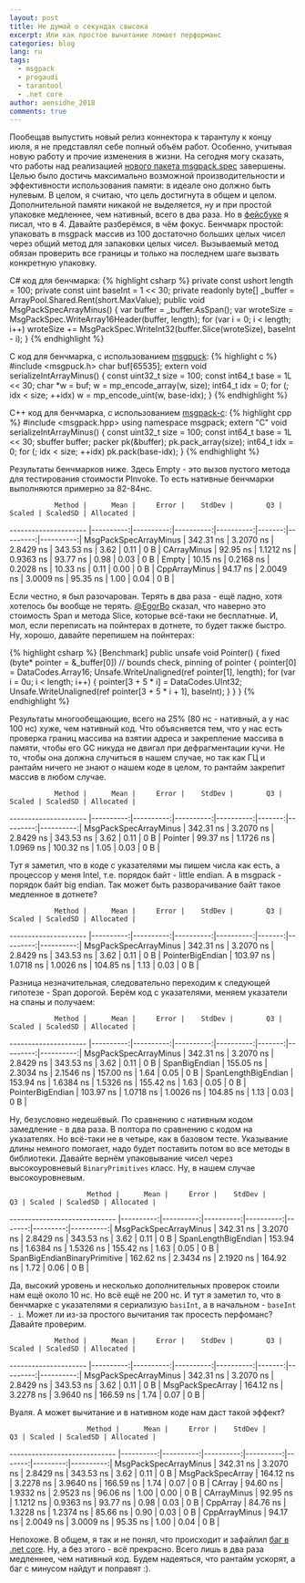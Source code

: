 ```yaml
---
layout: post
title: Не думай о секундах свысока
excerpt: Или как простое вычитание ломает перформанс
categories: blog
lang: ru
tags:
  - msgpack
  - progaudi
  - tarantool
  - .net core
author: aensidhe_2018
comments: true
---
```


Пообещав выпустить новый релиз коннектора к тарантулу к концу июля, я не представлял себе полный объём работ. Особенно, учитывая новую работу и прочие изменения в жизни. На сегодня могу сказать, что работы над реализацией [нового пакета msgpack.spec](https://github.com/progaudi/msgpack.spec) завершены. Целью было достичь максимально возможной производительности и эффективности использования памяти: в идеале оно должно быть нулевым. В целом, я считаю, что цель достигнута в общем и целом. Дополнительной памяти никакой не выделяется, ну и при простой упаковке медленнее, чем нативный, всего в два раза. Но в [фейсбуке](https://www.facebook.com/aensidhe/posts/2030485810296430) я писал, что в 4. Давайте разберёмся, в чём фокус. Бенчмарк простой: упаковать в msgpack массив из 100 достаточно больших целых чисел через общий метод для запаковки целых чисел. Вызываемый метод обязан проверить все границы и только на последнем шаге вызвать конкретную упаковку.

C# код для бенчмарка:
{% highlight csharp %}
private const ushort length = 100;
private const uint baseInt = 1 << 30;
private readonly byte[] _buffer = ArrayPool<byte>.Shared.Rent(short.MaxValue);
public void MsgPackSpecArrayMinus()
{
    var buffer = _buffer.AsSpan();
    var wroteSize = MsgPackSpec.WriteArray16Header(buffer, length);
    for (var i = 0; i < length; i++)
        wroteSize += MsgPackSpec.WriteInt32(buffer.Slice(wroteSize), baseInt - i);
}
{% endhighlight %}

С код для бенчмарка, с использованием [msgpuck](http://rtsisyk.github.io/msgpuck/):
{% highlight c %}
#include <msgpuck.h>
char buf[65535];
extern void serializeIntArrayMinus()
{
    const uint32_t size = 100;
    const int64_t base = 1L << 30;
    char *w = buf;
    w = mp_encode_array(w, size);
    int64_t idx = 0;
    for (; idx < size; ++idx)
        w = mp_encode_uint(w, base-idx);
}
{% endhighlight %}

C++ код для бенчмарка, с использованием [msgpack-c](https://github.com/msgpack/msgpack-c):
{% highlight cpp %}
#include <msgpack.hpp>
using namespace msgpack;
extern "C" void serializeIntArrayMinus()
{
    const uint32_t size = 100;
    const int64_t base = 1L << 30;
    sbuffer buffer;
    packer<sbuffer> pk(&buffer);
    pk.pack_array(size);
    int64_t idx = 0;
    for (; idx < size; ++idx)
        pk.pack(base-idx);
}
{% endhighlight %}

Результаты бенчмарков ниже. Здесь Empty - это вызов пустого метода для тестирования стоимости PInvoke. То есть нативные бенчмарки выполняются примерно за 82-84нс.

               Method |      Mean |     Error |    StdDev |        Q3 | Scaled | ScaledSD | Allocated |
--------------------- |----------:|----------:|----------:|----------:|-------:|---------:|----------:|
MsgPackSpecArrayMinus | 342.31 ns | 3.2070 ns | 2.8429 ns | 343.53 ns |   3.62 |     0.11 |       0 B |
          CArrayMinus |  92.95 ns | 1.1212 ns | 0.9363 ns |  93.77 ns |   0.98 |     0.03 |       0 B |
                Empty |  10.15 ns | 0.2168 ns | 0.2028 ns |  10.33 ns |   0.11 |     0.00 |       0 B |
        CppArrayMinus |  94.17 ns | 2.0049 ns | 3.0009 ns |  95.35 ns |   1.00 |     0.04 |       0 B |

Если честно, я был разочарован. Терять в два раза - ещё ладно, хотя хотелось бы вообще не терять. [@EgorBo](https://twitter.com/EgorBo) сказал, что наверно это стоимость Span<T> и метода Slice, которые всё-таки не бесплатные. И, мол, если переписать на пойнтерах в дотнете, то будет также быстро. Ну, хорошо, давайте перепишем на пойнтерах:

{% highlight csharp %}
[Benchmark]
public unsafe void Pointer()
{
    fixed (byte* pointer = &_buffer[0]) // bounds check, pinning of pointer
    {
        pointer[0] = DataCodes.Array16;
        Unsafe.WriteUnaligned(ref pointer[1], length);
        for (var i = 0u; i < length; i++)
        {
            pointer[3 + 5 * i] = DataCodes.UInt32;
            Unsafe.WriteUnaligned(ref pointer[3 + 5 * i + 1], baseInt);
        }
    }
}
{% endhighlight %}

Результаты многообещающие, всего на 25% (80 нс - нативный, а у нас 100 нс) хуже, чем нативный код. Что объясняется тем, что у нас есть проверка границ массива на взятии адреса и закрепление массива в памяти, чтобы его GC никуда не двигал при дефрагментации кучи. Не то, чтобы она должна случиться в нашем случае, но так как ГЦ и рантайм ничего не знают о нашем коде в целом, то рантайм закрепит массив в любом случае.

               Method |      Mean |     Error |    StdDev |        Q3 | Scaled | ScaledSD | Allocated |
--------------------- |----------:|----------:|----------:|----------:|-------:|---------:|----------:|
MsgPackSpecArrayMinus | 342.31 ns | 3.2070 ns | 2.8429 ns | 343.53 ns |   3.62 |     0.11 |       0 B |
              Pointer |  99.37 ns | 1.1726 ns | 1.0969 ns | 100.32 ns |   1.05 |     0.03 |       0 B |

Тут я заметил, что в коде с указателями мы пишем числа как есть, а процессор у меня Intel, т.е. порядок байт - little endian. А в msgpack - порядок байт big endian. Так может быть разворачивание байт такое медленное в дотнете?

               Method |      Mean |     Error |    StdDev |        Q3 | Scaled | ScaledSD | Allocated |
--------------------- |----------:|----------:|----------:|----------:|-------:|---------:|----------:|
MsgPackSpecArrayMinus | 342.31 ns | 3.2070 ns | 2.8429 ns | 343.53 ns |   3.62 |     0.11 |       0 B |
     PointerBigEndian | 103.97 ns | 1.0718 ns | 1.0026 ns | 104.85 ns |   1.13 |     0.03 |       0 B |

Разница незначительная, следовательно переходим к следующей гипотезе - Span<T> дорогой. Берём код с указателями, меняем указатели на спаны и получаем:

               Method |      Mean |     Error |    StdDev |        Q3 | Scaled | ScaledSD | Allocated |
--------------------- |----------:|----------:|----------:|----------:|-------:|---------:|----------:|
MsgPackSpecArrayMinus | 342.31 ns | 3.2070 ns | 2.8429 ns | 343.53 ns |   3.62 |     0.11 |       0 B |
        SpanBigEndian | 155.05 ns | 2.3034 ns | 2.1546 ns | 157.00 ns |   1.64 |     0.05 |       0 B |
  SpanLengthBigEndian | 153.94 ns | 1.6384 ns | 1.5326 ns | 155.42 ns |   1.63 |     0.05 |       0 B |
     PointerBigEndian | 103.97 ns | 1.0718 ns | 1.0026 ns | 104.85 ns |   1.13 |     0.03 |       0 B |

Ну, безусловно недешёвый. По сравнению с нативным кодом замедление - в два раза. В полтора по сравнению с кодом на указателях. Но всё-таки не в четыре, как в базовом тесте. Указывание длины немного помогает, надо будет поставить потом во все методы в библиотеки. Давайте вернём упаковывание чисел через высокоуровневый `BinaryPrimitives` класс. Ну, в нашем случае высокоуровневым.

                       Method |      Mean |     Error |    StdDev |        Q3 | Scaled | ScaledSD | Allocated |
----------------------------- |----------:|----------:|----------:|----------:|-------:|---------:|----------:|
        MsgPackSpecArrayMinus | 342.31 ns | 3.2070 ns | 2.8429 ns | 343.53 ns |   3.62 |     0.11 |       0 B |
          SpanLengthBigEndian | 153.94 ns | 1.6384 ns | 1.5326 ns | 155.42 ns |   1.63 |     0.05 |       0 B |
 SpanBigEndianBinaryPrimitive | 162.62 ns | 2.3434 ns | 2.1920 ns | 164.92 ns |   1.72 |     0.06 |       0 B |

Да, высокий уровень и несколько дополнительных проверок стоили нам ещё около 10 нс. Но всё ещё не 200 нс. И тут я заметил то, что в бенчмарке с указателями я сериализую `basiInt`, а в начальном - `baseInt - i`. Может ли из-за простого вычитания так просесть перфоманс? Давайте проверим.

               Method |      Mean |     Error |    StdDev |        Q3 | Scaled | ScaledSD | Allocated |
--------------------- |----------:|----------:|----------:|----------:|-------:|---------:|----------:|
MsgPackSpecArrayMinus | 342.31 ns | 3.2070 ns | 2.8429 ns | 343.53 ns |   3.62 |     0.11 |       0 B |
     MsgPackSpecArray | 164.12 ns | 3.2278 ns | 3.9640 ns | 166.59 ns |   1.74 |     0.07 |       0 B |

Вуаля. А может вычитание и в нативном коде нам даст такой эффект?

                       Method |      Mean |     Error |    StdDev |        Q3 | Scaled | ScaledSD | Allocated |
----------------------------- |----------:|----------:|----------:|----------:|-------:|---------:|----------:|
        MsgPackSpecArrayMinus | 342.31 ns | 3.2070 ns | 2.8429 ns | 343.53 ns |   3.62 |     0.11 |       0 B |
             MsgPackSpecArray | 164.12 ns | 3.2278 ns | 3.9640 ns | 166.59 ns |   1.74 |     0.07 |       0 B |
                       CArray |  94.60 ns | 1.9332 ns | 2.9523 ns |  96.06 ns |   1.00 |     0.00 |       0 B |
                  CArrayMinus |  92.95 ns | 1.1212 ns | 0.9363 ns |  93.77 ns |   0.98 |     0.03 |       0 B |
                     CppArray |  84.76 ns | 1.3228 ns | 1.2374 ns |  85.66 ns |   0.90 |     0.03 |       0 B |
                CppArrayMinus |  94.17 ns | 2.0049 ns | 3.0009 ns |  95.35 ns |   1.00 |     0.04 |       0 B |

Непохоже. В общем, я так и не понял, что происходит и зафайлил [баг в .net core](https://github.com/dotnet/coreclr/issues/19355). Ну, а без этого - всё прекрасно. Всего лишь в два раза медленнее, чем нативный код. Будем надеяться, что рантайм ускорят, а баг с минусом найдут и поправят :).
